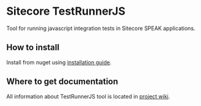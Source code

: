Sitecore TestRunnerJS
===============

Tool for running javascript integration tests in Sitecore SPEAK applications.

## How to install
Install from nuget using [installation guide](https://github.com/ymorozov/Sitecore.TestRunnerJS/wiki/Installation).

## Where to get documentation
All information about TestRunnerJS tool is located in [project wiki](https://github.com/ymorozov/Sitecore.TestRunnerJS/wiki).